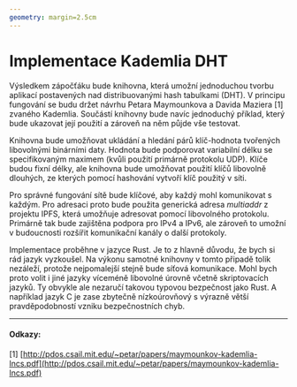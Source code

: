 ```yaml
---
geometry: margin=2.5cm
---
```


# Implementace Kademlia DHT

Výsledkem zápočťáku bude knihovna, která umožní jednoduchou tvorbu aplikací postavených nad distribuovanými hash tabulkami (DHT). V principu fungování se budu držet návrhu Petara Maymounkova a Davida Maziera [1] zvaného Kademlia. Součástí knihovny bude navíc jednoduchý příklad, který bude ukazovat její použití a zároveň na něm půjde vše testovat.

Knihovna bude umožňovat ukládání a hledání párů klíč-hodnota tvořených libovolnými binárními daty. Hodnota bude podporovat variabilní délku se specifikovaným maximem (kvůli použití primárně protokolu UDP). Klíče budou fixní délky, ale knihovna bude umožňovat použití klíčů libovolně dlouhých, ze kterých pomocí hashování vytvoří klíč použitý v síti.

Pro správné fungování sítě bude klíčové, aby každý mohl komunikovat s každým. Pro adresaci proto bude použita generická adresa _multiaddr_ z projektu IPFS, která umožňuje adresovat pomocí libovolného protokolu. Primárně tak bude zajištěna podpora pro IPv4 a IPv6, ale zároveň to umožní v budoucnosti rozšířit komunikační kanály o další protokoly.

Implementace proběhne v jazyce Rust. Je to z hlavně důvodu, že bych si rád jazyk vyzkoušel. Na výkonu samotné knihovny v tomto připadě tolik nezáleží, protože nejpomalejší stejně bude síťová komunikace. Mohl bych proto volit i jiné jazyky víceméně libovolné úrovně včetně skriptovacích jazyků. Ty obvykle ale nezaručí takovou typovou bezpečnost jako Rust. A například jazyk C je zase zbytečně nízkoúrovňový s výrazně větší pravděpodobností vzniku bezpečnostních chyb.

---

#### Odkazy:

\[1\] [http://pdos.csail.mit.edu/~petar/papers/maymounkov-kademlia-lncs.pdf](http://pdos.csail.mit.edu/~petar/papers/maymounkov-kademlia-lncs.pdf)

